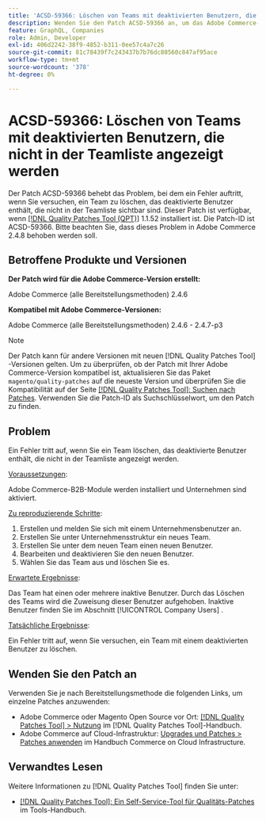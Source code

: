 ```yaml
---
title: 'ACSD-59366: Löschen von Teams mit deaktivierten Benutzern, die nicht in der Teamliste angezeigt werden'
description: Wenden Sie den Patch ACSD-59366 an, um das Adobe Commerce-Problem zu beheben, bei dem beim Versuch, ein Team zu löschen, das deaktivierte Benutzer enthält, die nicht in der Teamliste angezeigt werden, ein Fehler auftritt.
feature: GraphQL, Companies
role: Admin, Developer
exl-id: 406d2242-38f9-4852-b311-0ee57c4a7c26
source-git-commit: 81c78439f7c243437b7b76dc80560c847af95ace
workflow-type: tm+mt
source-wordcount: '378'
ht-degree: 0%

---
```


# ACSD-59366: Löschen von Teams mit deaktivierten Benutzern, die nicht in der Teamliste angezeigt werden

Der Patch ACSD-59366 behebt das Problem, bei dem ein Fehler auftritt, wenn Sie versuchen, ein Team zu löschen, das deaktivierte Benutzer enthält, die nicht in der Teamliste sichtbar sind. Dieser Patch ist verfügbar, wenn [[!DNL Quality Patches Tool (QPT)]](/help/tools/quality-patches-tool/quality-patches-tool-to-self-serve-quality-patches.md) 1.1.52 installiert ist. Die Patch-ID ist ACSD-59366. Bitte beachten Sie, dass dieses Problem in Adobe Commerce 2.4.8 behoben werden soll.

## Betroffene Produkte und Versionen

**Der Patch wird für die Adobe Commerce-Version erstellt:**

Adobe Commerce (alle Bereitstellungsmethoden) 2.4.6

**Kompatibel mit Adobe Commerce-Versionen:**

Adobe Commerce (alle Bereitstellungsmethoden) 2.4.6 - 2.4.7-p3

>[!NOTE]
>
>Der Patch kann für andere Versionen mit neuen [!DNL Quality Patches Tool] -Versionen gelten. Um zu überprüfen, ob der Patch mit Ihrer Adobe Commerce-Version kompatibel ist, aktualisieren Sie das Paket `magento/quality-patches` auf die neueste Version und überprüfen Sie die Kompatibilität auf der Seite [[!DNL Quality Patches Tool]: Suchen nach Patches](https://experienceleague.adobe.com/tools/commerce-quality-patches/index.html). Verwenden Sie die Patch-ID als Suchschlüsselwort, um den Patch zu finden.

## Problem

Ein Fehler tritt auf, wenn Sie ein Team löschen, das deaktivierte Benutzer enthält, die nicht in der Teamliste angezeigt werden.

<u>Voraussetzungen</u>:

Adobe Commerce-B2B-Module werden installiert und Unternehmen sind aktiviert.

<u>Zu reproduzierende Schritte</u>:

1. Erstellen und melden Sie sich mit einem Unternehmensbenutzer an.
1. Erstellen Sie unter Unternehmensstruktur ein neues Team.
1. Erstellen Sie unter dem neuen Team einen neuen Benutzer.
1. Bearbeiten und deaktivieren Sie den neuen Benutzer.
1. Wählen Sie das Team aus und löschen Sie es.

<u>Erwartete Ergebnisse</u>:

Das Team hat einen oder mehrere inaktive Benutzer. Durch das Löschen des Teams wird die Zuweisung dieser Benutzer aufgehoben. Inaktive Benutzer finden Sie im Abschnitt [!UICONTROL Company Users] .

<u>Tatsächliche Ergebnisse</u>:

Ein Fehler tritt auf, wenn Sie versuchen, ein Team mit einem deaktivierten Benutzer zu löschen.

## Wenden Sie den Patch an

Verwenden Sie je nach Bereitstellungsmethode die folgenden Links, um einzelne Patches anzuwenden:

* Adobe Commerce oder Magento Open Source vor Ort: [[!DNL Quality Patches Tool] > Nutzung](/help/tools/quality-patches-tool/usage.md) im [!DNL Quality Patches Tool]-Handbuch.
* Adobe Commerce auf Cloud-Infrastruktur: [Upgrades und Patches > Patches anwenden](https://experienceleague.adobe.com/docs/commerce-cloud-service/user-guide/develop/upgrade/apply-patches.html) im Handbuch Commerce on Cloud Infrastructure.

## Verwandtes Lesen

Weitere Informationen zu [!DNL Quality Patches Tool] finden Sie unter:

* [[!DNL Quality Patches Tool]: Ein Self-Service-Tool für Qualitäts-Patches](/help/tools/quality-patches-tool/quality-patches-tool-to-self-serve-quality-patches.md) im Tools-Handbuch.
